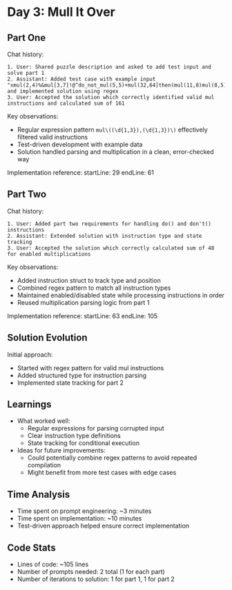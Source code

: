 # Day 3: Mull It Over

## Part One

Chat history:
```
1. User: Shared puzzle description and asked to add test input and solve part 1
2. Assistant: Added test case with example input "xmul(2,4)%&mul[3,7]!@^do_not_mul(5,5)+mul(32,64]then(mul(11,8)mul(8,5))" and implemented solution using regex
3. User: Accepted the solution which correctly identified valid mul instructions and calculated sum of 161
```

Key observations:
- Regular expression pattern `mul\((\d{1,3}),(\d{1,3})\)` effectively filtered valid instructions
- Test-driven development with example data
- Solution handled parsing and multiplication in a clean, error-checked way

Implementation reference:
startLine: 29
endLine: 61

## Part Two

Chat history:
```
1. User: Added part two requirements for handling do() and don't() instructions
2. Assistant: Extended solution with instruction type and state tracking
3. User: Accepted the solution which correctly calculated sum of 48 for enabled multiplications
```

Key observations:
- Added instruction struct to track type and position
- Combined regex pattern to match all instruction types
- Maintained enabled/disabled state while processing instructions in order
- Reused multiplication parsing logic from part 1

Implementation reference:
startLine: 63
endLine: 105

## Solution Evolution
Initial approach:
- Started with regex pattern for valid mul instructions
- Added structured type for instruction parsing
- Implemented state tracking for part 2

## Learnings
- What worked well:
  - Regular expressions for parsing corrupted input
  - Clear instruction type definitions
  - State tracking for conditional execution
- Ideas for future improvements:
  - Could potentially combine regex patterns to avoid repeated compilation
  - Might benefit from more test cases with edge cases

## Time Analysis
- Time spent on prompt engineering: ~3 minutes
- Time spent on implementation: ~10 minutes
- Test-driven approach helped ensure correct implementation

## Code Stats
- Lines of code: ~105 lines
- Number of prompts needed: 2 total (1 for each part)
- Number of iterations to solution: 1 for part 1, 1 for part 2
